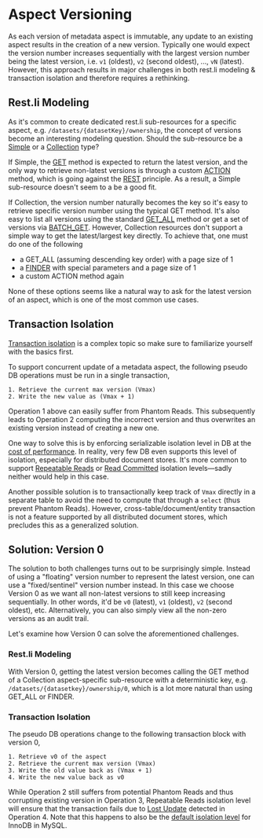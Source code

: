 # Aspect Versioning

As each version of metadata aspect is immutable, any update to an existing aspect results in the creation of a new version. Typically one would expect the version number increases sequentially with the largest version number being the latest version, i.e. `v1` (oldest), `v2` (second oldest), ..., `vN` (latest). However, this approach results in major challenges in both rest.li modeling & transaction isolation and therefore requires a rethinking.

## Rest.li Modeling

As it's common to create dedicated rest.li sub-resources for a specific aspect, e.g. `/datasets/{datasetKey}/ownership`, the concept of versions become an interesting modeling question. Should the sub-resource be a [Simple](https://linkedin.github.io/rest.li/modeling/modeling#simple) or a [Collection](https://linkedin.github.io/rest.li/modeling/modeling#collection) type?

If Simple, the [GET](https://linkedin.github.io/rest.li/user_guide/restli_server#get) method is expected to return the latest version, and the only way to retrieve non-latest versions is through a custom [ACTION](https://linkedin.github.io/rest.li/user_guide/restli_server#action) method, which is going against the [REST](https://en.wikipedia.org/wiki/Representational_state_transfer) principle. As a result, a Simple sub-resource doesn't seem to a be a good fit.

If Collection, the version number naturally becomes the key so it's easy to retrieve specific version number using the typical GET method. It's also easy to list all versions using the standard [GET_ALL](https://linkedin.github.io/rest.li/user_guide/restli_server#get_all) method or get a set of versions via [BATCH_GET](https://linkedin.github.io/rest.li/user_guide/restli_server#batch_get). However, Collection resources don't support a simple way to get the latest/largest key directly. To achieve that, one must do one of the following

- a GET_ALL (assuming descending key order) with a page size of 1
- a [FINDER](https://linkedin.github.io/rest.li/user_guide/restli_server#finder) with special parameters and a page size of 1
- a custom ACTION method again

None of these options seems like a natural way to ask for the latest version of an aspect, which is one of the most common use cases.

## Transaction Isolation

[Transaction isolation](https://en.wikipedia.org/wiki/Isolation_(database_systems)) is a complex topic so make sure to familiarize yourself with the basics first.

To support concurrent update of a metadata aspect, the following pseudo DB operations must be run in a single transaction,

```
1. Retrieve the current max version (Vmax)
2. Write the new value as (Vmax + 1)
```

Operation 1 above can easily suffer from Phantom Reads. This subsequently leads to Operation 2 computing the incorrect version and thus overwrites an existing version instead of creating a new one.

One way to solve this is by enforcing serializable isolation level in DB at the [cost of performance](https://logicalread.com/optimize-mysql-perf-part-2-mc13/#.XjxSRSlKh1N). In reality, very few DB even supports this level of isolation, especially for distributed document stores. It's more common to support [Repeatable Reads](https://en.wikipedia.org/wiki/Isolation_(database_systems)#Repeatable_reads) or [Read Committed](https://en.wikipedia.org/wiki/Isolation_(database_systems)#Read_committed) isolation levels—sadly neither would help in this case.

Another possible solution is to transactionally keep track of `Vmax` directly in a separate table to avoid the need to compute that through a `select` (thus prevent Phantom Reads). However, cross-table/document/entity transaction is not a feature supported by all distributed document stores, which precludes this as a generalized solution.

## Solution: Version 0

The solution to both challenges turns out to be surprisingly simple. Instead of using a "floating" version number to represent the latest version, one can use a "fixed/sentinel" version number instead. In this case we choose Version 0 as we want all non-latest versions to still keep increasing sequentially. In other words, it'd be `v0` (latest), `v1` (oldest), `v2` (second oldest), etc. Alternatively, you can also simply view all the non-zero versions as an audit trail.

Let's examine how Version 0 can solve the aforementioned challenges.

### Rest.li Modeling

With Version 0, getting the latest version becomes calling the GET method of a Collection aspect-specific sub-resource with a deterministic key, e.g. `/datasets/{datasetkey}/ownership/0`, which is a lot more natural than using GET_ALL or FINDER.

### Transaction Isolation

The pseudo DB operations change to the following transaction block with version 0,

```
1. Retrieve v0 of the aspect
2. Retrieve the current max version (Vmax)
3. Write the old value back as (Vmax + 1)
4. Write the new value back as v0
```

While Operation 2 still suffers from potential Phantom Reads and thus corrupting existing version in Operation 3, Repeatable Reads isolation level will ensure that the transaction fails due to [Lost Update](https://codingsight.com/the-lost-update-problem-in-concurrent-transactions/) detected in Operation 4. Note that this happens to also be the [default isolation level](https://dev.mysql.com/doc/refman/8.0/en/innodb-transaction-isolation-levels.html) for InnoDB in MySQL.

